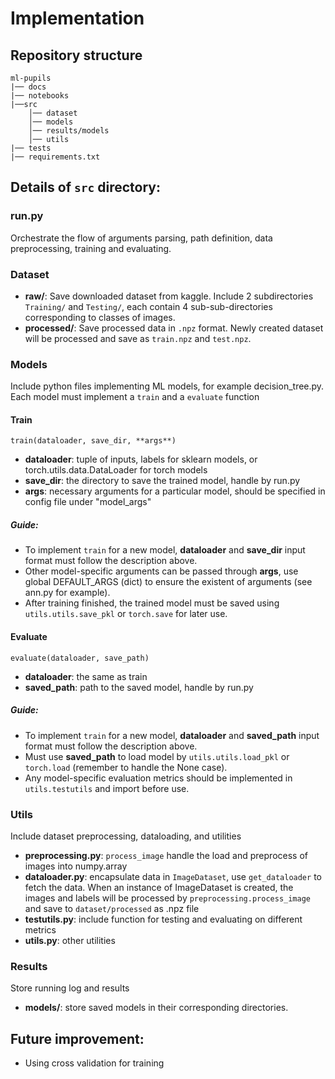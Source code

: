 # Implementation

## Repository structure
```
ml-pupils
|── docs
|── notebooks
|──src
    │── dataset
    │── models
    │── results/models
    │── utils
|── tests
|── requirements.txt 
```

## Details of `src` directory:
### run.py
Orchestrate the flow of arguments parsing, path definition, data preprocessing, training and evaluating.

### Dataset
- **raw/**: Save downloaded dataset from kaggle. Include 2 subdirectories `Training/` and `Testing/`, each contain 4 sub-sub-directories corresponding to classes of images.
- **processed/**: Save processed data in `.npz` format. Newly created dataset will be processed and save as `train.npz` and `test.npz`.

### Models
Include python files implementing ML models, for example decision_tree.py. Each model must implement a `train` and a `evaluate` function 
#### Train
```
train(dataloader, save_dir, **args**)
```
- **dataloader**: tuple of inputs, labels for sklearn models, or torch.utils.data.DataLoader for torch models
- **save_dir**: the directory to save the trained model, handle by run.py
- **args**: necessary arguments for a particular model, should be specified in config file under "model_args"

##### Guide: 
- To implement `train` for a new model, **dataloader** and **save_dir** input format must follow the description above. 
- Other model-specific arguments can be passed through **args**, use global DEFAULT_ARGS (dict) to ensure the existent of arguments (see ann.py for example).
- After training finished, the trained model must be saved using `utils.utils.save_pkl` or `torch.save` for later use.

#### Evaluate
```
evaluate(dataloader, save_path)
```
- **dataloader**: the same as train
- **saved_path**: path to the saved model, handle by run.py

##### Guide:
- To implement `train` for a new model, **dataloader** and **saved_path** input format must follow the description above. 
- Must use **saved_path** to load model by `utils.utils.load_pkl` or `torch.load` (remember to handle the None case).
- Any model-specific evaluation metrics should be implemented in `utils.testutils` and import before use.

### Utils
Include dataset preprocessing, dataloading, and utilities
- **preprocessing.py**: `process_image` handle the load and preprocess of images into numpy.array
- **dataloader.py**: encapsulate data in `ImageDataset`, use `get_dataloader` to fetch the data. When an instance of ImageDataset is created, the images and labels will be processed by `preprocessing.process_image` and save to `dataset/processed` as .npz file  
- **testutils.py**: include function for testing and evaluating on different metrics
- **utils.py**: other utilities

### Results
Store running log and results
- **models/**: store saved models in their corresponding directories.


## Future improvement:
- Using cross validation for training